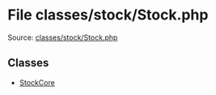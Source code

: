File classes/stock/Stock.php
=========

Source: [classes/stock/Stock.php](https://github.com/PrestaShop/PrestaShop/blob/1.5.0.9/classes/stock/Stock.php)


Classes
-------

* [StockCore](class.StockCore.md)

